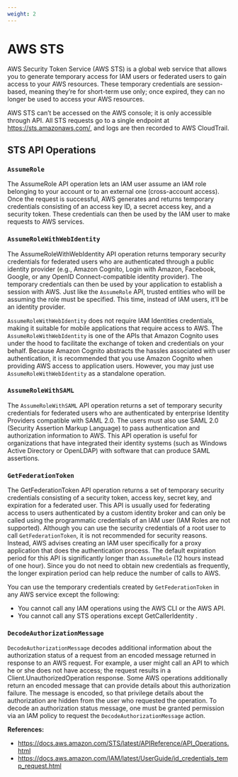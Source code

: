 ```yaml
---
weight: 2
---
```


# AWS STS
AWS Security Token Service (AWS STS) is a global web service that allows you to generate temporary access for IAM users or federated users to gain access to your AWS resources. These temporary credentials are session-based, meaning they’re for short-term use only; once expired, they can no longer be used to access your AWS resources.

AWS STS can’t be accessed on the AWS console; it is only accessible through API. All STS requests go to a single endpoint at https://sts.amazonaws.com/, and logs are then recorded to AWS CloudTrail.

## STS API Operations

### `AssumeRole`
The AssumeRole API operation lets an IAM user assume an IAM role belonging to your account or to an external one (cross-account access). Once the request is successful, AWS generates and returns temporary credentials consisting of an access key ID, a secret access key, and a security token. These credentials can then be used by the IAM user to make requests to AWS services.

### `AssumeRoleWithWebIdentity`
The AssumeRoleWithWebIdentity API operation returns temporary security credentials for federated users who are authenticated through a public identity provider (e.g., Amazon Cognito, Login with Amazon, Facebook, Google, or any OpenID Connect-compatible identity provider). The temporary credentials can then be used by your application to establish a session with AWS. Just like the `AssumeRole` API, trusted entities who will be assuming the role must be specified. This time, instead of IAM users, it’ll be an identity provider.

`AssumeRoleWithWebIdentity` does not require IAM Identities credentials, making it suitable for mobile applications that require access to AWS. The `AssumeRoleWithWebIdentity` is one of the APIs that Amazon Cognito uses under the hood to facilitate the exchange of token and credentials on your behalf. Because Amazon Cognito abstracts the hassles associated with user authentication, it is recommended that you use Amazon Cognito when providing AWS access to application users. However, you may just use `AssumeRoleWithWebIdentity` as a standalone operation.

### `AssumeRoleWithSAML`
The `AssumeRoleWithSAML` API operation returns a set of temporary security credentials for federated users who are authenticated by enterprise Identity Providers compatible with SAML 2.0. The users must also use SAML 2.0 (Security Assertion Markup Language) to pass authentication and authorization information to AWS. This API operation is useful for organizations that have integrated their identity systems (such as Windows Active Directory or OpenLDAP) with software that can produce SAML assertions.

### `GetFederationToken`
The GetFederationToken API operation returns a set of temporary security credentials consisting of a security token, access key, secret key, and expiration for a federated user. This API is usually used for federating access to users authenticated by a custom identity broker and can only be called using the programmatic credentials of an IAM user (IAM Roles are not supported). Although you can use the security credentials of a root user to call `GetFederationToken`, it is not recommended for security reasons. Instead, AWS advises creating an IAM user specifically for a proxy application that does the authentication process. The default expiration period for this API is significantly longer than `AssumeRole` (12 hours instead of one hour). Since you do not need to obtain new credentials as frequently, the longer expiration period can help reduce the number of calls to AWS.

You can use the temporary credentials created by `GetFederationToken` in any AWS service except the following:

* You cannot call any IAM operations using the AWS CLI or the AWS API.
* You cannot call any STS operations except GetCallerIdentity .

### `DecodeAuthorizationMessage`
`DecodeAuthorizationMessage` decodes additional information about the authorization status of a request from an encoded message returned in response to an AWS request. For example, a user might call an API to which he or she does not have access; the request results in a Client.UnauthorizedOperation response. Some AWS operations additionally return an encoded message that can provide details about this authorization failure. The message is encoded, so that privilege details about the authorization are hidden from the user who requested the operation. To decode an authorization status message, one must be granted permission via an IAM policy to request the `DecodeAuthorizationMessage` action.

**References:**

* https://docs.aws.amazon.com/STS/latest/APIReference/API_Operations.html
* https://docs.aws.amazon.com/IAM/latest/UserGuide/id_credentials_temp_request.html